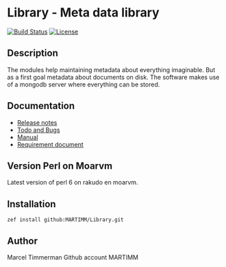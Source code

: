 # Library - Meta data library

[![Build Status](https://travis-ci.org/MARTIMM/Library.svg?branch=master)](https://travis-ci.org/MARTIMM/Library)
[![License](http://martimm.github.io/label/License-label.svg)](http://www.perlfoundation.org/artistic_license_2_0)

## Description

The modules help maintaining metadata about everything imaginable. But as a first goal metadata about documents on disk. The software makes use of a mongodb server where everything can be stored.

## Documentation

* [Release notes][release]
* [Todo and Bugs][todo]
* [Manual][man]
* [Requirement document][requir]

## Version Perl on Moarvm

Latest version of perl 6 on rakudo en moarvm.

## Installation

`zef install github:MARTIMM/Library.git`

## Author

Marcel Timmerman
Github account MARTIMM




[release]: https://github.com/MARTIMM/Library/blob/master/doc/CHANGES.md
[todo]: https://github.com/MARTIMM/Library/blob/master/doc/TODO.md
[man]: https://github.com/MARTIMM/Library/blob/master/doc/manual.pdf
[requir]: https://github.com/MARTIMM/Library/blob/master/doc/requirements.pdf
